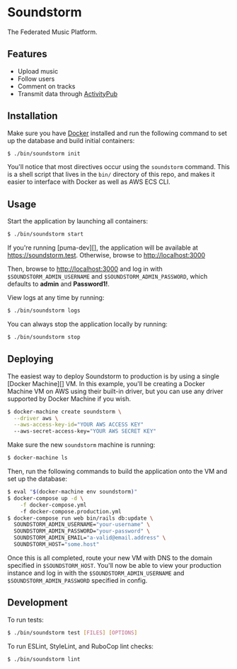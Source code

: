 # Soundstorm

The Federated Music Platform.

## Features

* Upload music
* Follow users
* Comment on tracks
* Transmit data through [ActivityPub][]

## Installation

Make sure you have [Docker][] installed and run the following command to
set up the database and build initial containers:

```bash
$ ./bin/soundstorm init
```

You'll notice that most directives occur using the `soundstorm` command.
This is a shell script that lives in the `bin/` directory of this repo,
and makes it easier to interface with Docker as well as AWS ECS CLI.

## Usage

Start the application by launching all containers:

```bash
$ ./bin/soundstorm start
```

If you're running [puma-dev][], the application will be available at
<https://soundstorm.test>. Otherwise, browse to <http://localhost:3000>

Then, browse to <http://localhost:3000> and log in with
`$SOUNDSTORM_ADMIN_USERNAME` and `$SOUNDSTORM_ADMIN_PASSWORD`, which
defaults to **admin** and **Password1!**.

View logs at any time by running:

```bash
$ ./bin/soundstorm logs
```

You can always stop the application locally by running:

```bash
$ ./bin/soundstorm stop
```

## Deploying

The easiest way to deploy Soundstorm to production is by using a single
[Docker Machine][] VM. In this example, you'll be creating a Docker
Machine VM on AWS using their built-in driver, but you can use any
driver supported by Docker Machine if you wish.

```bash
$ docker-machine create soundstorm \
  --driver aws \
  --aws-access-key-id="YOUR AWS ACCESS KEY"
  --aws-secret-access-key="YOUR AWS SECRET KEY"
```

Make sure the new `soundstorm` machine is running:

```bash
$ docker-machine ls
```

Then, run the following commands to build the application onto the VM
and set up the database:

```bash
$ eval "$(docker-machine env soundstorm)"
$ docker-compose up -d \
    -f docker-compose.yml
    -f docker-compose.production.yml
$ docker-compose run web bin/rails db:update \
  SOUNDSTORM_ADMIN_USERNAME="your-username" \
  SOUNDSTORM_ADMIN_PASSWORD="your-password" \
  SOUNDSTORM_ADMIN_EMAIL="a-valid@email.address" \
  SOUNDSTORM_HOST="some.host"
```

Once this is all completed, route your new VM with DNS to the domain
specified in `$SOUNDSTORM_HOST`. You'll now be able to view your
production instance and log in with the `$SOUNDSTORM_ADMIN_USERNAME` and
`$SOUNDSTORM_ADMIN_PASSWORD` specified in config.

## Development

To run tests:

```bash
$ ./bin/soundstorm test [FILES] [OPTIONS]
```

To run ESLint, StyleLint, and RuboCop lint checks:

```bash
$ ./bin/soundstorm lint
```

[ActivityPub]: https://www.w3.org/TR/activitypub/
[Docker]: https://www.docker.com/
